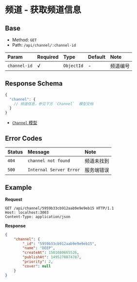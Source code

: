 # 频道 - 获取频道信息

## Base

* Method: `GET`
* Path: `/api/channel/:channel-id`

Param        | Required | Type       | Default | Note
:----------- | :------- | :--------- | :------ | :----
`channel-id` | √        | `ObjectId` | -       | 频道编号

## Response Schema

```js
{
  "channel": {
    // 频道信息，参见下方 `Channel`  模型文档
  }
}
```

* [`Channel` 模型][channel-model]

## Error Codes

Status | Message                 | Note
:----- | :---------------------- | :---------
`404`  | `channel not found`   | 频道未找到
`500`  | `Internal Server Error` | 服务端错误

## Example

**Request**

```
GET /api/channel/5959b33cb912aab9e9e9eb15 HTTP/1.1
Host: localhost:3003
Content-Type: application/json
```

**Response**

```json
{
    "channel": {
        "_id": "5959b33cb912aab9e9e9eb15",
        "name": "DEEP",
        "createAt": 1501080665526,
        "publishAt": 1495278874787,
        "priority": 2,
        "cover": null
    }
}
```

[signature]: ../../../../signature.md

[channel-model]: ../../../../model/channel.md
